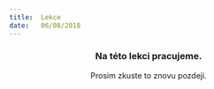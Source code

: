 ```yaml
---
title:  Lekce
date:   06/08/2018
---
```


### <center>Na této lekci pracujeme.</center>
<center>Prosim zkuste to znovu pozdeji.</center>